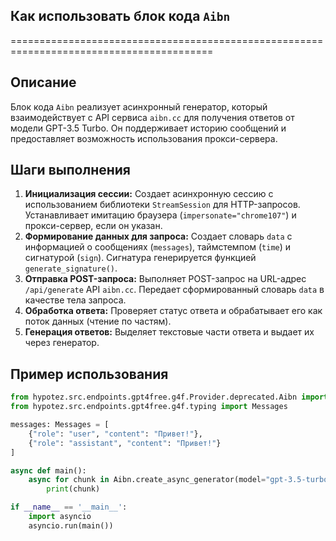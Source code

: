 ## Как использовать блок кода `Aibn`
=========================================================================================

Описание
-------------------------
Блок кода `Aibn` реализует асинхронный генератор, который взаимодействует с API сервиса `aibn.cc` для получения ответов от модели GPT-3.5 Turbo. Он поддерживает историю сообщений и предоставляет возможность использования прокси-сервера.

Шаги выполнения
-------------------------
1. **Инициализация сессии:** Создает асинхронную сессию с использованием библиотеки `StreamSession` для HTTP-запросов. Устанавливает имитацию браузера (`impersonate="chrome107"`) и прокси-сервер, если он указан.
2. **Формирование данных для запроса:** Создает словарь `data` с информацией о сообщениях (`messages`), таймстемпом (`time`) и сигнатурой (`sign`). Сигнатура генерируется функцией `generate_signature()`.
3. **Отправка POST-запроса:** Выполняет POST-запрос на URL-адрес `/api/generate` API `aibn.cc`. Передает сформированный словарь `data` в качестве тела запроса.
4. **Обработка ответа:** Проверяет статус ответа и обрабатывает его как поток данных (чтение по частям). 
5. **Генерация ответов:** Выделяет текстовые части ответа и выдает их через генератор.

Пример использования
-------------------------

```python
from hypotez.src.endpoints.gpt4free.g4f.Provider.deprecated.Aibn import Aibn
from hypotez.src.endpoints.gpt4free.g4f.typing import Messages

messages: Messages = [
    {"role": "user", "content": "Привет!"},
    {"role": "assistant", "content": "Привет!"}
]

async def main():
    async for chunk in Aibn.create_async_generator(model="gpt-3.5-turbo", messages=messages):
        print(chunk)

if __name__ == '__main__':
    import asyncio
    asyncio.run(main())
```